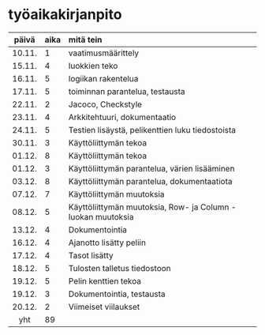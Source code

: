 # työaikakirjanpito

| päivä | aika | mitä tein  |
| :----:|:-----| :-----|
| 10.11. | 1    | vaatimusmäärittely|
| 15.11. | 4    | luokkien teko|
| 16.11. | 5    | logiikan rakentelua|
| 17.11. | 5    | toiminnan parantelua, testausta|
| 22.11. | 2    | Jacoco, Checkstyle|
| 23.11. | 4    | Arkkitehtuuri, dokumentaatio|
| 24.11. | 5    | Testien lisäystä, pelikenttien luku tiedostoista|
| 30.11. | 3   | Käyttöliittymän tekoa|
| 01.12. | 8    | Käyttöliittymän tekoa|
| 01.12. | 3    | Käyttöliittymän parantelua, värien lisääminen|
| 03.12. | 8    | Käyttöliittymän parantelua, dokumentaatiota
| 07.12. | 7    | Käyttöliittymän muutoksia
| 08.12. | 5    | Käyttöliittymän muutoksia, Row- ja Column -luokan muutoksia
| 13.12. | 4    | Dokumentointia
| 16.12. | 4    | Ajanotto lisätty peliin
| 17.12. | 4    | Tasot lisätty
| 18.12. | 5    | Tulosten talletus tiedostoon
| 19.12. | 5    | Pelin kenttien tekoa
| 19.12. | 3    | Dokumentointia, testausta
| 20.12. | 2    | Viimeiset viilaukset
yht    | 89   | 
